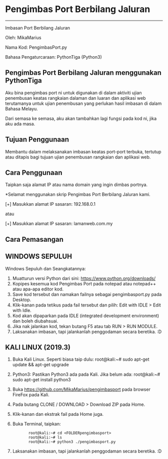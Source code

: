 # Pengimbas Port Berbilang Jaluran
----------------------------------
Imbasan Port Berbilang Jaluran

Oleh: MikaMarius

Nama Kod: PengimbasPort.py

Bahasa Pengaturcaraan: PythonTiga (Python3)


Pengimbas Port Berbilang Jaluran menggunakan PythonTiga
-------------------------------------------------------
Aku bina pengimbas port ni untuk digunakan di dalam aktiviti ujian penembusan keatas rangkaian dalaman dan luaran dan aplikasi web
terutamanya untuk ujian penembusan yang perlukan hasil imbasan di dalam Bahasa Melayu. 

Dari semasa ke semasa, aku akan tambahkan lagi fungsi pada kod ni, jika aku ada masa. 

Tujuan Penggunaan
-----------------
Membantu dalam melaksanakan imbasan keatas port-port terbuka, tertutup atau ditapis bagi tujuan ujian penembusan rangkaian dan aplikasi web.

Cara Penggunaan
---------------
Taipkan saja alamat IP atau nama domain yang ingin dimbas portnya.

*Selamat menggunakan skrip Pengimbas Port Berbilang Jaluran kami.

[+] Masukkan alamat IP sasaran: 192.168.0.1 

atau

[+] Masukkan alamat IP sasaran: lamanweb.com.my


Cara Pemasangan
---------------

WINDOWS SEPULUH
---------------
Windows Sepuluh dan Seangkatannya:
1. Muatturun versi Python dari sini: https://www.python.org/downloads/
2. Kopipes kesemua kod Pengimbas Port pada notepad atau notepad++ atau apa-apa editor kod.
3. Save kod tersebut dan namakan failnya sebagai pengimbasport.py pada Desktop.
4. Klik-kanan pada tetikus pada fail tersebut dan pilih: Edit with IDLE > Edit with Idle.
5. Kod akan dipaparkan pada IDLE (integrated development environment) dan boleh diubahsuai.
6. Jika nak jalankan kod, tekan butang F5 atau tab RUN > RUN MODULE.
7. Laksanakan imbasan, tapi jalankanlah penggodaman secara beretika. :D

KALI LINUX (2019.3)
-------------------
1. Buka Kali Linux. Seperti biasa taip dulu: root@kali:~# sudo apt-get update && apt-get upgrade 
2. Python3: Pastikan Python3 ada pada Kali. Jika belum ada: root@kali:~# sudo apt-get install python3
3. Buka https://github.com/MikaMarius/pengimbasport pada browser FireFox pada Kali.
4. Pada butang CLONE / DOWNLOAD > Download ZIP pada Home.
5. Klik-kanan dan ekstrak fail pada Home juga. 
6. Buka Terminal, taipkan: 

              root@kali:~# cd <FOLDERpengimbasport>
              root@kali:~# ls
              root@kali:~# python3 ./pengimbasport.py

7. Laksanakan imbasan, tapi jalankanlah penggodaman secara beretika. :D
  
  

